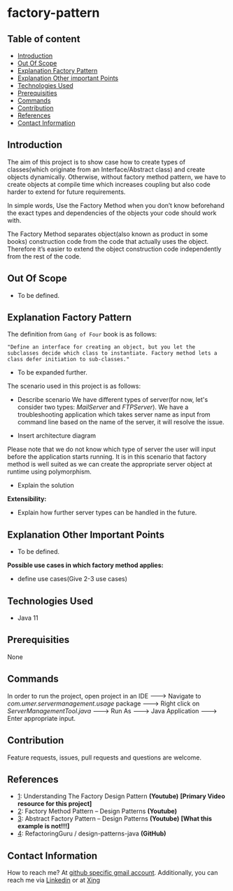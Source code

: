 # factory-pattern

## Table of content
- [Introduction](#introduction)
- [Out Of Scope](#out-of-scope)
- [Explanation Factory Pattern](#explanation-factory-pattern)
- [Explanation Other important Points](#explanation-other-important-points)
- [Technologies Used](#technologies-used)
- [Prerequisities](#prerequisities)
- [Commands](#commands)
- [Contribution](#contribution)
- [References](#references)
- [Contact Information](#contact-information)

## Introduction

The aim of this project is to show case how to create types of classes(which originate from an Interface/Abstract class) and create objects dynamically. Otherwise, without factory method pattern, we have to create objects at compile time which increases coupling but also code harder to extend for future requirements.

In simple words, Use the Factory Method when you don’t know beforehand the exact types and dependencies of the objects your code should work with.

The Factory Method separates object(also known as product in some books) construction code from the code that actually uses the object. Therefore it’s easier to extend the object construction code independently from the rest of the code.


## Out Of Scope

- To be defined.

## Explanation Factory Pattern

The definition from `Gang of Four` book is as follows:

`"Define an interface for creating an object, but you let the subclasses decide which class to instantiate. Factory method lets a class defer initiation to sub-classes."`

- To be expanded further.



The scenario used in this project is as follows:

- Describe scenario
We have different types of server(for now, let's consider two types: _MailServer_ and _FTPServer_). We have a troubleshooting application which takes server name as input from command line based on the name of the server, it will resolve the issue. 

- Insert architecture diagram

Please note that we do not know which type of server the user will input before the application starts running. It is in this scenario that factory method is well suited as we can create the appropriate server object at runtime using polymorphism.  


- Explain the solution

**Extensibility:**
- Explain how further server types can be handled in the future. 

## Explanation Other Important Points

- To be defined.

**Possible use cases in which factory method applies:**

- define use cases(Give 2-3 use cases)

## Technologies Used

- Java 11

## Prerequisities

None

## Commands

In order to run the project, open project in an IDE ---> Navigate to _com.umer.servermanagement.usage_ package ---> Right click on _ServerManagementTool.java_ ---> Run As ---> Java Application ---> Enter appropriate input.

## Contribution

Feature requests, issues, pull requests and questions are welcome.

## References

- [1](https://www.youtube.com/watch?v=mTzDf_EZ1aM): Understanding The Factory Design Pattern **(Youtube)** **[Primary Video resource for this project]**
- [2](https://www.youtube.com/watch?v=EcFVTgRHJLM): Factory Method Pattern – Design Patterns **(Youtube)**
- [3](https://www.youtube.com/watch?v=v-GiuMmsXj4): Abstract Factory Pattern – Design Patterns **(Youtube)** **[What this example is not!!!]**
- [4](https://github.com/RefactoringGuru/design-patterns-java/tree/master/src/refactoring_guru/factory_method/example):  RefactoringGuru /
design-patterns-java **(GitHub)**

## Contact Information

How to reach me? At [github specific gmail account](mailto:syedumerahmedcode@gmail.com?subject=%5BGitHub%5D%20Hello%20from%20Github). Additionally, you can reach me via [Linkedin](https://www.linkedin.com/in/syed-umer-ahmed-a346a746/) or at [Xing](https://www.xing.com/profile/SyedUmer_Ahmed/cv)

